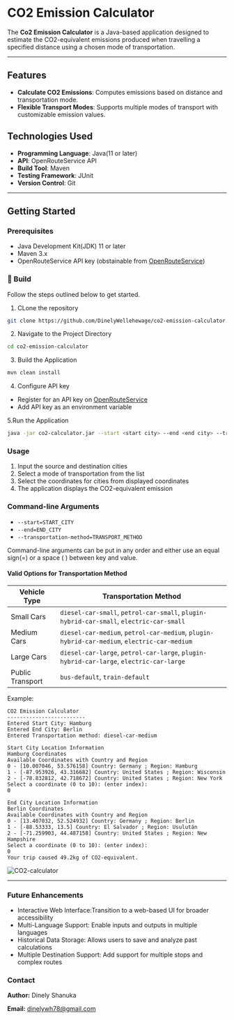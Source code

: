 # CO2 Emission Calculator

The **Co2 Emission Calculator** is a Java-based application designed to estimate the CO2-equivalent emissions produced when travelling a specified distance using a chosen mode of transportation.

---

## Features

- **Calculate CO2 Emissions**: Computes emissions based on distance and transportation mode.
- **Flexible Transport Modes**: Supports multiple modes of transport with customizable emission values.

## Technologies Used

- **Programming Language**: Java(11 or later)
- **API**: OpenRouteService API
- **Build Tool**: Maven
- **Testing Framework**: JUnit
- **Version Control**: Git

---

## Getting Started

### Prerequisites

- Java Development Kit(JDK) 11 or later
- Maven 3.x
- OpenRouteService API key (obstainable from [OpenRouteService](https://openrouteservice.org/))

### 🚀 Build
Follow the steps outlined below to get started.

1. CLone the repository
```bash
git clone https://github.com/DinelyWellehewage/co2-emission-calculator.git
```
2. Navigate to the Project Directory
```bash
cd co2-emission-calculator
```
3. Build the Application
```bash
mvn clean install
```
4. Configure API key

- Register for an API key on [OpenRouteService](https://openrouteservice.org/)
- Add API key as an environment variable


5.Run the Application
```bash
java -jar co2-calculator.jar --start <start city> --end <end city> --transportation-method <transportation method>
```
### Usage
1. Input the source and destination cities
2. Select a mode of transportation from the list
3. Select the coordinates for cities from displayed coordinates
4. The application displays the CO2-equivalent emission

### Command-line Arguments
- `--start=START_CITY`
- `--end=END_CITY`
- `--transportation-method=TRANSPORT_METHOD`

Command-line arguments can be put in any order and either use an equal sign(=) or a space ( ) between key and value.


#### Valid Options for Transportation Method

| Vehicle Type     | Transportation Method                                                                       |
|------------------|---------------------------------------------------------------------------------------------|
| Small Cars       | `diesel-car-small`, `petrol-car-small`, `plugin-hybrid-car-small`, `electric-car-small`     |
| Medium Cars      | `diesel-car-medium`, `petrol-car-medium`, `plugin-hybrid-car-medium`, `electric-car-medium` |
| Large Cars       | `diesel-car-large`, `petrol-car-large`, `plugin-hybrid-car-large`, `electric-car-large`     |
| Public Transport | `bus-default`, `train-default`                                                              |


Example:

```text
CO2 Emission Calculator
-------------------------
Entered Start City: Hamburg
Entered End City: Berlin
Entered Transportation method: diesel-car-medium

Start City Location Information
Hamburg Coordinates 
Available Coordinates with Country and Region
0 - [10.007046, 53.576158] Country: Germany ; Region: Hamburg
1 - [-87.953926, 43.316682] Country: United States ; Region: Wisconsin
2 - [-78.832812, 42.718672] Country: United States ; Region: New York
Select a coordinate (0 to 10): (enter index):
0

End City Location Information
Berlin Coordinates 
Available Coordinates with Country and Region
0 - [13.407032, 52.524932] Country: Germany ; Region: Berlin
1 - [-88.53333, 13.5] Country: El Salvador ; Region: Usulután
2 - [-71.259903, 44.487158] Country: United States ; Region: New Hampshire
Select a coordinate (0 to 10): (enter index):
0
Your trip caused 49.2kg of CO2-equivalent.
```

![CO2-calculator](https://github.com/user-attachments/assets/18662cf4-9aaf-4177-85aa-626adcace5a1)


---
### Future Enhancements
- Interactive Web Interface:Transition to a web-based UI for broader accessibility
- Multi-Language Support: Enable inputs and outputs in multiple languages
- Historical Data Storage: Allows users to save and analyze past calculations
- Multiple Destination Support: Add support for multiple stops and complex routes

### Contact

**Author:** Dinely Shanuka

**Email:** [dinelywh78@gmail.com](dinelywh78@gmail.com)
